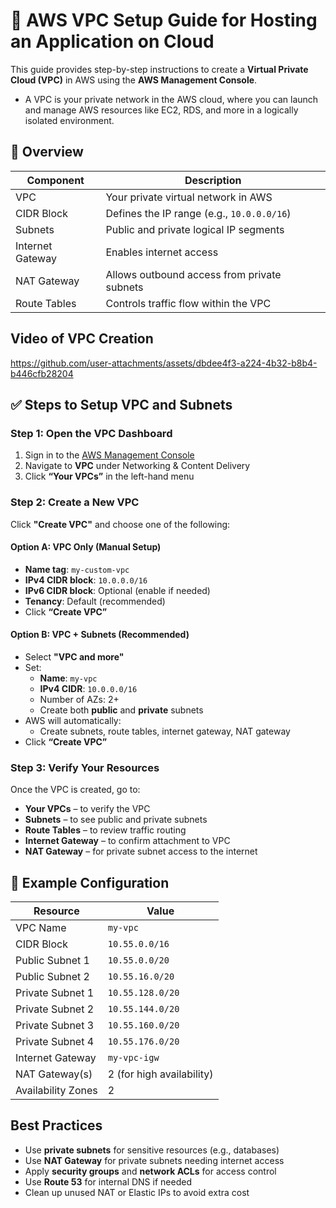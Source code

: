 # 🧱 AWS VPC Setup Guide for Hosting an Application on Cloud

This guide provides step-by-step instructions to create a **Virtual Private Cloud (VPC)** in AWS using the **AWS Management Console**.

- A VPC is your private network in the AWS cloud, where you can launch and manage AWS resources like EC2, RDS, and more in a logically isolated environment.

## 🧭 Overview

| Component         | Description                               |
|------------------|-------------------------------------------|
| VPC              | Your private virtual network in AWS       |
| CIDR Block       | Defines the IP range (e.g., `10.0.0.0/16`) |
| Subnets          | Public and private logical IP segments     |
| Internet Gateway | Enables internet access                    |
| NAT Gateway      | Allows outbound access from private subnets|
| Route Tables     | Controls traffic flow within the VPC       |

## Video of VPC Creation 

https://github.com/user-attachments/assets/dbdee4f3-a224-4b32-b8b4-b446cfb28204



## ✅ Steps to Setup VPC and Subnets

### Step 1: Open the VPC Dashboard

1. Sign in to the [AWS Management Console](https://console.aws.amazon.com/)
2. Navigate to **VPC** under Networking & Content Delivery
3. Click **“Your VPCs”** in the left-hand menu


### Step 2: Create a New VPC

Click **"Create VPC"** and choose one of the following:

#### Option A: VPC Only (Manual Setup)

- **Name tag**: `my-custom-vpc`
- **IPv4 CIDR block**: `10.0.0.0/16`
- **IPv6 CIDR block**: Optional (enable if needed)
- **Tenancy**: Default (recommended)
- Click **“Create VPC”**

#### Option B: VPC + Subnets (Recommended)

- Select **"VPC and more"**
- Set:
  - **Name**: `my-vpc`
  - **IPv4 CIDR**: `10.0.0.0/16`
  - Number of AZs: 2+
  - Create both **public** and **private** subnets
- AWS will automatically:
  - Create subnets, route tables, internet gateway, NAT gateway
- Click **“Create VPC”**


### Step 3: Verify Your Resources

Once the VPC is created, go to:

- **Your VPCs** – to verify the VPC
- **Subnets** – to see public and private subnets
- **Route Tables** – to review traffic routing
- **Internet Gateway** – to confirm attachment to VPC
- **NAT Gateway** – for private subnet access to the internet


## 📌 Example Configuration

| Resource            | Value                        |
|---------------------|------------------------------|
| VPC Name            | `my-vpc`                     |
| CIDR Block          | `10.55.0.0/16`                |
| Public Subnet 1     | `10.55.0.0/20`    |
| Public Subnet 2     | `10.55.16.0/20`    |
| Private Subnet 1    | `10.55.128.0/20`    |
| Private Subnet 2    | `10.55.144.0/20`    |
| Private Subnet 3    | `10.55.160.0/20`    |
| Private Subnet 4    | `10.55.176.0/20`    |
| Internet Gateway    | `my-vpc-igw`                 |
| NAT Gateway(s)      | 2 (for high availability)    |
| Availability Zones  | 2                            |




## Best Practices

-  Use **private subnets** for sensitive resources (e.g., databases)
-  Use **NAT Gateway** for private subnets needing internet access
-  Apply **security groups** and **network ACLs** for access control
-  Use **Route 53** for internal DNS if needed
-  Clean up unused NAT or Elastic IPs to avoid extra cost



